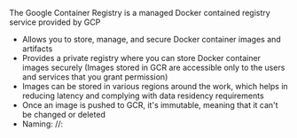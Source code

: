 The Google Container Registry is a managed Docker contained registry service provided by GCP

* Allows you to store, manage, and secure Docker container images and artifacts
* Provides a private registry where you can store Docker container images securely (Images stored in GCR are accessible only to the users and services that you grant permission)
* Images can be stored in various regions around the work, which helps in reducing latency and complying with data residency requirements
* Once an image is pushed to GCR, it's immutable, meaning that it can't be changed or deleted
* Naming: <HostName>/<ProjectID>/<Image>:<Tag>

